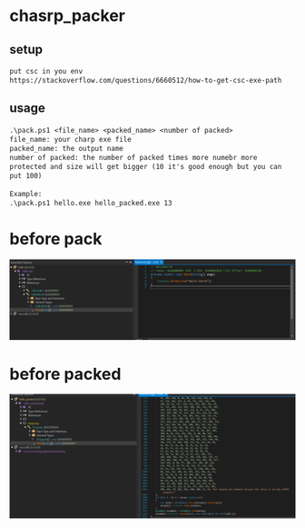 # chasrp_packer

## setup
    put csc in you env 
    https://stackoverflow.com/questions/6660512/how-to-get-csc-exe-path
## usage 

    .\pack.ps1 <file_name> <packed_name> <number of packed>
    file_name: your charp exe file
    packed_name: the output name
    number of packed: the number of packed times more numebr more protected and size will get bigger (10 it's good enough but you can put 100)

    Example: 
    .\pack.ps1 hello.exe hello_packed.exe 13


# before pack
<img src="images/before_packed.png">

# before packed
<img src="images/after_packed.png">
